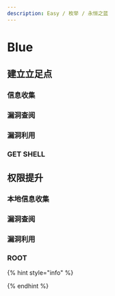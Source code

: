 ```yaml
---
description: Easy / 枚举 / 永恒之蓝
---
```


# Blue

## 建立立足点

### 信息收集









### 漏洞查阅











### 漏洞利用









### GET SHELL













## 权限提升

### 本地信息收集









### 漏洞查阅









### 漏洞利用









### ROOT









{% hint style="info" %}

{% endhint %}
